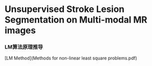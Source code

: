 # Unsupervised Stroke Lesion Segmentation on Multi-modal MR images

### LM算法原理推导
[LM Method](Methods for non-linear least square problems.pdf)
